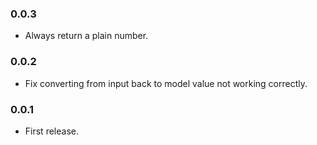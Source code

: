 ### 0.0.3
- Always return a plain number.

### 0.0.2
- Fix converting from input back to model value not working correctly.

### 0.0.1
- First release.
